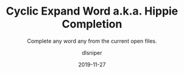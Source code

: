---
type: tip
date: 2019-11-27
title: Cyclic Expand Word a.k.a. Hippie Completion
technologies: [go]
topics: [completion editing]
author: dlsniper
subtitle: Complete any word any from the current open files.
thumbnail: ./thumbnail.png
cardThumbnail: ./card.png
shortVideo:
  poster: ./poster_short.png
  url: https://www.youtube.com/watch?v=1gBWO6Y-Kso&list=PLM-t1Z4tbFfn291KlSOQE_ulCAyzXO3uA
leadin: |
    **Cyclic Expand Word** helps you complete any word any from the current
    open files
    
    It’s a type of code completion that analyzes your code in the visible scope,
    helps you to complete any word from any of the currently opened files,
    and provides you with suggestions from the current context,
    which can save you plenty of time when, for example,
    you are working on boilerplate code.
    
    How to use:
    
    Press _⌥/_ on macOS or _Alt+/_ on Windows/Linux to search for matching words before the caret or choose _Code | Completion | Cyclic Expand Word_.
    
    Press _⌥⇧/_ on macOS or _Shift+Alt+/_ on Windows/Linux for searching words after the caret or choose _Code | Completion | Cyclic Expand Word (Backward)_.
    
    Pro tip: hold the _Alt_ key down and keep pressing / until you get to the word you need.

---